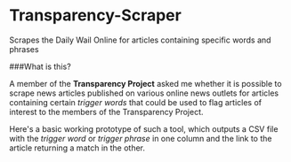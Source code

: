 # Transparency-Scraper
Scrapes the Daily Wail Online for articles containing specific words and phrases

###What is this?

A member of the **Transparency Project** asked me whether it is possible to scrape news articles published on various online news outlets for articles containing certain *trigger words* that could be used to flag articles of interest to the members of the Transparency Project.

Here's a basic working prototype of such a tool, which outputs a CSV file with the *trigger word* or *trigger phrase* in one column and the link to the article returning a match in the other.
